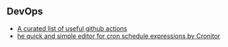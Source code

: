 ## DevOps
* [A curated list of useful github actions](https://github.com/sdras/awesome-actions)
* [he quick and simple editor for cron schedule expressions by Cronitor](https://crontab.guru/)
